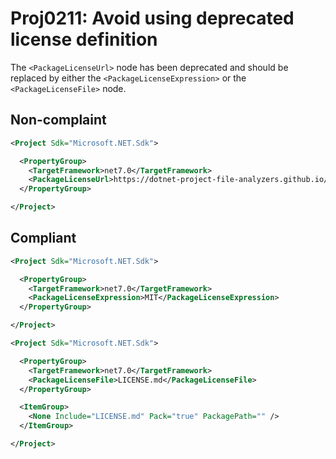 # Proj0211: Avoid using deprecated license definition
The `<PackageLicenseUrl>` node has been deprecated
and should be replaced by either the `<PackageLicenseExpression>`
or the `<PackageLicenseFile>` node.

## Non-complaint
``` XML
<Project Sdk="Microsoft.NET.Sdk">

  <PropertyGroup>
    <TargetFramework>net7.0</TargetFramework>
    <PackageLicenseUrl>https://dotnet-project-file-analyzers.github.io/LICENSE.md</PackageLicenseUrl>
  </PropertyGroup>

</Project>
```

## Compliant
``` XML
<Project Sdk="Microsoft.NET.Sdk">

  <PropertyGroup>
    <TargetFramework>net7.0</TargetFramework>
    <PackageLicenseExpression>MIT</PackageLicenseExpression>
  </PropertyGroup>

</Project>
```

``` XML
<Project Sdk="Microsoft.NET.Sdk">

  <PropertyGroup>
    <TargetFramework>net7.0</TargetFramework>
    <PackageLicenseFile>LICENSE.md</PackageLicenseFile>
  </PropertyGroup>

  <ItemGroup>
    <None Include="LICENSE.md" Pack="true" PackagePath="" />
  </ItemGroup>

</Project>
```